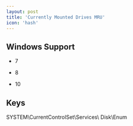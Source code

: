 ```yaml
---
layout: post
title: 'Currently Mounted Drives MRU'
icon: 'hash'
---
```


## Windows Support

- 7

- 8

- 10



## Keys

SYSTEM\CurrentControlSet\Services\ Disk\Enum

